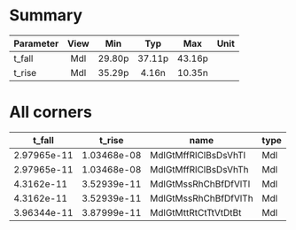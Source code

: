# Summary
|**Parameter**|**View**|**Min** | **Typ** | **Max**|**Unit**|
|:---| :-:| :-:| :-:| :-:| :-:|
|t_fall | Mdl|29.80p | 37.11p | 43.16p |
|t_rise | Mdl|35.29p | 4.16n | 10.35n |


# All corners
|      t_fall |      t_rise | name                 | type   |
|-------------|-------------|----------------------|--------|
| 2.97965e-11 | 1.03468e-08 | MdlGtMffRlClBsDsVhTl | Mdl    |
| 2.97965e-11 | 1.03468e-08 | MdlGtMffRlClBsDsVhTh | Mdl    |
| 4.3162e-11  | 3.52939e-11 | MdlGtMssRhChBfDfVlTl | Mdl    |
| 4.3162e-11  | 3.52939e-11 | MdlGtMssRhChBfDfVlTh | Mdl    |
| 3.96344e-11 | 3.87999e-11 | MdlGtMttRtCtTtVtDtBt | Mdl    |
